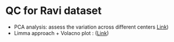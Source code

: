 

# QC for Ravi dataset 
- PCA analysis:  assess the variation across different centers [Link](file:///C:/Users/sogol/OneDrive/Documents/BHK%20lab/QC_Ravi/ICB_PCA.html))
- Limma approach + Volacno plot : ([Link](file:///C:/Users/sogol/OneDrive/Documents/BHK%20lab/QC_Ravi/ICB_Ravi_volcano.html))
